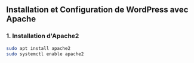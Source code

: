 ## Installation et Configuration de WordPress avec Apache

### 1. Installation d'Apache2
```bash
sudo apt install apache2
sudo systemctl enable apache2

